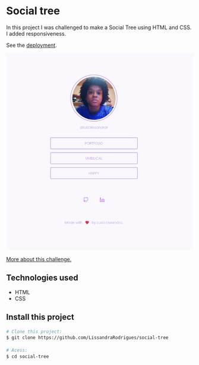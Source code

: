 # Social tree

In this project I was challenged to make a Social Tree using HTML and CSS. I added responsiveness. 

See the <a href="https://lissandrarodrigues.github.io/social-tree/"> deployment</a>.

<img src="social-tree.png"/>

<a href="https://app.rocketseat.com.br/discover/challenges/social-tree"> More about this challenge. </a>

## Technologies used

- HTML
- CSS

## Install this project 

```bash
# Clone this project:
$ git clone https://github.com/LissandraRodrigues/social-tree

# Acess:
$ cd social-tree 
```
